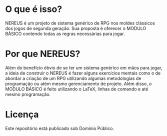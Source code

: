 # O que é isso?
NEREUS é um projeto de sistema genérico de RPG nos moldes clássicos dos jogos de segunda geração. Sua proposta é oferecer o MODULO BÁSICO contendo todas as regras necessárias para jogar.

# Por que NEREUS?
Além do benefício óbvio de se ter um sistema genérico em mãos para jogar, a ideia de construir o NEREUS é fazer alguns exercícios mentais como o de abordar a criação de um RPG utilizando algumas metodologias de programação ou atém mesmo gerenciamento de projeto. Além disso, o MODULO BÁSICO é feito utilizando o LaTeX, linhas de comando e até mesmo programação.


# Licença
Este repositório está publicado sob Domínio Público.
